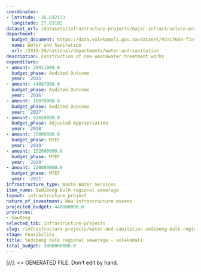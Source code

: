 ```yaml
---
coordinates:
- latitude: -26.692133
  longitude: 27.83102
dataset_url: /datasets/infrastructure-projects/major-infrastructure-projects-by-national-departments
department:
  budget_document: https://data.vulekamali.gov.za/dataset/97ac7669-f7a4-40b6-a5bf-7843666fe0b5/resource/10d89fd3-0c5e-44b4-8b90-bb328c73586f/download/vote-36-water-and-sanitation.pdf
  name: Water and Sanitation
  url: /2019-20/national/departments/water-and-sanitation
description: Construction of new wastewater treatment works
expenditure:
- amount: 26911000.0
  budget_phase: Audited Outcome
  year: '2015'
- amount: 44087000.0
  budget_phase: Audited Outcome
  year: '2016'
- amount: 10078000.0
  budget_phase: Audited Outcome
  year: '2017'
- amount: 62659000.0
  budget_phase: Adjusted Appropriation
  year: '2018'
- amount: 76800000.0
  budget_phase: MTEF
  year: '2019'
- amount: 152000000.0
  budget_phase: MTEF
  year: '2020'
- amount: 220000000.0
  budget_phase: MTEF
  year: '2021'
infrastructure_type: Waste Water Services
item_name: Sedibeng bulk regional sewerage
layout: infrastructure_project
nature_of_investment: New infrastructure assets
projected_budget: 448800000.0
provinces:
- Gauteng
selected_tab: infrastructure-projects
slug: /infrastructure-projects/water-and-sanitation-sedibeng-bulk-regional-sewerage
stage: Feasibility
title: Sedibeng bulk regional sewerage - vulekamali
total_budget: 3000000000.0
---
```

[//]: <> GENERATED FILE. Don't edit by hand.